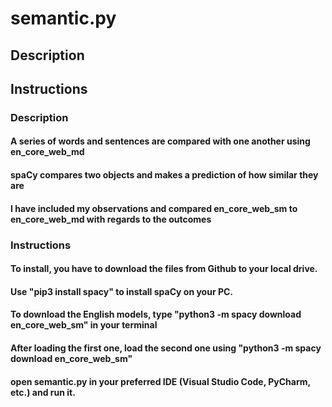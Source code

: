 # semantic.py

## Description
## Instructions

### Description
#### A series of words and sentences are compared with one another using en_core_web_md
#### spaCy compares two objects and makes a prediction of how similar they are
#### I have included my observations and compared en_core_web_sm to en_core_web_md with regards to the outcomes

### Instructions
#### To install, you have to download the files from Github to your local drive.
#### Use "pip3 install spacy" to install spaCy on your PC.
#### To download the English models, type "python3 -m spacy download en_core_web_sm" in your terminal
#### After loading the first one, load the second one using "python3 -m spacy download en_core_web_sm"
#### open semantic.py in your preferred IDE (Visual Studio Code, PyCharm, etc.) and run it.
